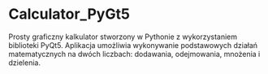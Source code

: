 # Calculator_PyGt5
Prosty graficzny kalkulator stworzony w Pythonie z wykorzystaniem biblioteki PyQt5. Aplikacja umożliwia wykonywanie podstawowych działań matematycznych na dwóch liczbach: dodawania, odejmowania, mnożenia i dzielenia.
